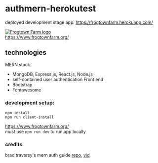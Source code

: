 # authmern-herokutest
deployed development stage app: https://frogtownfarm.herokuapp.com/  
  
<a href="https://www.frogtownfarm.org/"><img src="https://handsontwincities.galaxydigital.com/content/handsontwincities.galaxydigital.com/agency/89969.jpg?1535644146?area=agency" alt="Frogtown Farm logo"></a>  
https://www.frogtownfarm.org/  

## technologies  
MERN stack
  * MongoDB, Express.js, React.js, Node.js
  * self-contained user authentication
Front end
  * Bootstrap
  * Fontawesome

### development setup:  
`npm install`  
`npm run client-install`  

https://www.frogtownfarm.org/  
must use `npm run dev` to run app locally  

### credits
brad traversy's mern auth guide [repo](https://github.com/bradtraversy/mern_shopping_list), [vid](https://www.youtube.com/watch?v=USaB1adUHM0&ab_channel=TraversyMedia)
